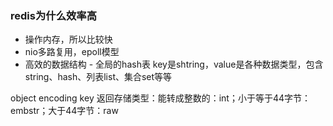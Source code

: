 ### redis为什么效率高
- 操作内存，所以比较快
- nio多路复用，epoll模型
- 高效的数据结构 - 全局的hash表
	key是shtring，value是各种数据类型，包含string、hash、列表list、集合set等等
	
	
	
object encoding key 返回存储类型：能转成整数的：int；小于等于44字节：embstr；大于44字节：raw